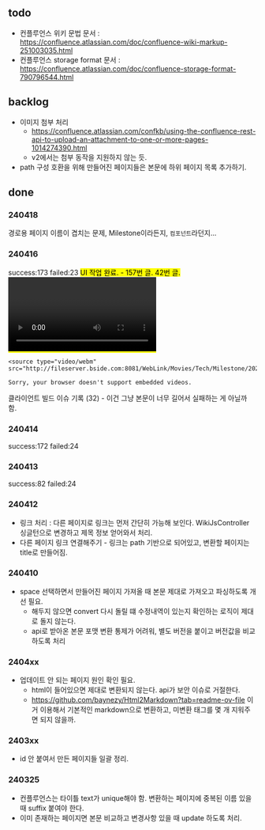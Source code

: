 ## todo

* 컨플루언스 위키 문법 문서 : https://confluence.atlassian.com/doc/confluence-wiki-markup-251003035.html
* 컨플루언스 storage format 문서 : https://confluence.atlassian.com/doc/confluence-storage-format-790796544.html

## backlog

* 이미지 첨부 처리
  * https://confluence.atlassian.com/confkb/using-the-confluence-rest-api-to-upload-an-attachment-to-one-or-more-pages-1014274390.html
  * v2에서는 첨부 동작을 지원하지 않는 듯.
* path 구성 호환을 위해 만들어진 페이지들은 본문에 하위 페이지 목록 추가하기.

## done

### 240418
경로용 페이지 이름이 겹치는 문제, Milestone이라든지, `컴포넌트`라던지...

### 240416

success:173 failed:23
<mark class="marker-blue">UI 작업 완료</span>. - 157번 글.
42번 글.
<video controls="">

    <source type="video/webm" src="http://fileserver.bside.com:8081/WebLink/Movies/Tech/Milestone/202206/exception_editor.mkv">

    Sorry, your browser doesn't support embedded videos.
</video>
클라이언트 빌드 이슈 기록 (32) - 이건 그냥 본문이 너무 길어서 실패하는 게 아닐까 함. 

### 240414

success:172 failed:24

### 240413

success:82 failed:24

### 240412

* 링크 처리 : 다른 페이지로 링크는 먼저 간단히 가능해 보인다. WikiJsController 싱글턴으로 변경하고 제목 정보 얻어와서 처리.
* 다른 페이지 링크 연결해주기 - 링크는 path 기반으로 되어있고, 변환할 페이지는 title로 만들어짐.

### 240410

* space 선택하면서 만들어진 페이지 가져올 때 본문 제대로 가져오고 파싱하도록 개선 필요. 
  * 해두지 않으면 convert 다시 돌릴 떄 수정내역이 있는지 확인하는 로직이 제대로 돌지 않는다. 
  * api로 받아온 본문 포맷 변환 통제가 어려워, 별도 버전을 붙이고 버전값을 비교하도록 처리

### 2404xx

* 업데이트 안 되는 페이지 원인 확인 필요.
  * html이 들어있으면 제대로 변환되지 않는다. api가 보안 이슈로 거절한다.
  * https://github.com/baynezy/Html2Markdown?tab=readme-ov-file 이거 이용해서 기본적인 markdown으로 변환하고, 미변환 태그를 몇 개 지워주면 되지 않을까.

### 2403xx

* id 안 붙여서 만든 페이지들 일괄 정리.

### 240325

* 컨플루언스는 타이틀 text가 unique해야 함. 변환하는 페이지에 중복된 이름 있을 때 suffix 붙여야 한다.
* 이미 존재하는 페이지면 본문 비교하고 변경사항 있을 때 update 하도록 처리.